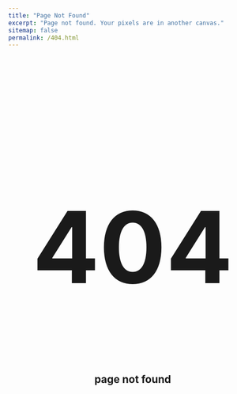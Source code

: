 ```yaml
---
title: "Page Not Found"
excerpt: "Page not found. Your pixels are in another canvas."
sitemap: false
permalink: /404.html
---
```


<h1 style="
    font-size: 200px;
    text-align: center;
">404
</h1>
<h2 style="
text-align:center;
 ">page not found</h2>

